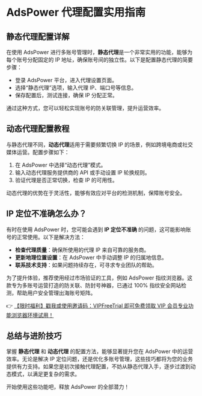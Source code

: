 # AdsPower 代理配置实用指南

## 静态代理配置详解

在使用 AdsPower 进行多账号管理时，**静态代理**是一个非常实用的功能，能够为每个账号分配固定的 IP 地址，确保账号间的独立性。以下是配置静态代理的简要步骤：

- 登录 AdsPower 平台，进入代理设置页面。
- 选择“静态代理”选项，输入代理 IP、端口号等信息。
- 保存配置后，测试连接，确保 IP 分配正常。

通过这种方式，您可以轻松实现账号的防关联管理，提升运营效率。

## 动态代理配置教程

与静态代理不同，**动态代理**适用于需要频繁切换 IP 的场景，例如跨境电商或社交媒体运营。配置步骤如下：

1. 在 AdsPower 中选择“动态代理”模式。
2. 输入动态代理服务提供商的 API 或手动设置 IP 轮换规则。
3. 验证代理是否正常切换，检查 IP 的可用性。

动态代理的优势在于灵活性，能够有效应对平台的检测机制，保障账号安全。

## IP 定位不准确怎么办？

有时在使用 AdsPower 时，您可能会遇到 **IP 定位不准确** 的问题，这可能影响账号的正常使用。以下是解决方法：

- **检查代理质量**：确保所使用的代理 IP 来自可靠的服务商。
- **更新地理位置设置**：在 AdsPower 中手动调整 IP 的归属地信息。
- **联系技术支持**：如果问题持续存在，可寻求专业团队的帮助。

为了提升体验，推荐使用经过市场验证的工具，例如 AdsPower 指纹浏览器。这款专为多账号运营打造的防关联、防封号神器，已通过 100% 指纹安全网站检测，帮助用户安全管理出海账号矩阵。

👉 [【限时福利】戳我或使用邀请码：VIPFreeTrial 即可免费领取 VIP 会员专业功能浏览器环境试用！](https://bit.ly/adspower_free)

## 总结与进阶技巧

掌握 **静态代理** 和 **动态代理** 的配置方法，能够显著提升您在 AdsPower 中的运营效率。无论是解决 IP 定位问题，还是优化多账号管理，这些技巧都将为您的业务提供有力支持。如果您是初次接触代理配置，不妨从静态代理入手，逐步过渡到动态模式，以满足更复杂的需求。

开始使用这些功能吧，释放 AdsPower 的全部潜力！